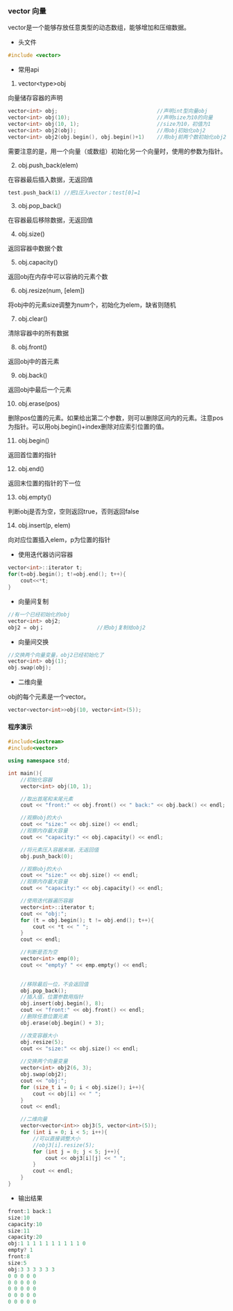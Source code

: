 ### vector 向量

vector是一个能够存放任意类型的动态数组，能够增加和压缩数据。

* 头文件

```cpp
#include <vector>
```

* 常用api

1. vector\<type\>obj

向量储存容器的声明

```cpp
vector<int> obj;								//声明int型向量obj
vector<int> obj(10);							//声明size为10的向量
vector<int> obj(10, 1);							//size为10，初值为1
vector<int> obj2(obj);							//用obj初始化obj2
vector<int> obj2(obj.begin(), obj.begin()+1)	//用obj前两个数初始化obj2
```

需要注意的是，用一个向量（或数组）初始化另一个向量时，使用的参数为指针。

2. obj.push_back(elem)

在容器最后插入数据，无返回值

```cpp
test.push_back(1) //把1压入vector；test[0]=1
```

3. obj.pop_back()

在容器最后移除数据，无返回值

4. obj.size()

返回容器中数据个数

5. obj.capacity()

返回obj在内存中可以容纳的元素个数

6. obj.resize(num, [elem])

将obj中的元素size调整为num个，初始化为elem，缺省则随机

7. obj.clear()

清除容器中的所有数据

8. obj.front()

返回obj中的首元素

9. obj.back()

返回obj中最后一个元素

10. obj.erase(pos)

删除pos位置的元素。如果给出第二个参数，则可以删除区间内的元素。注意pos为指针。可以用obj.begin()+index删除对应索引位置的值。

11. obj.begin()

返回首位置的指针

12. obj.end()

返回末位置的指针的下一位

13. obj.empty()

判断obj是否为空，空则返回true，否则返回false

14. obj.insert(p, elem)

向对应位置插入elem，p为位置的指针

* 使用迭代器访问容器

```cpp
vector<int>::iterator t;
for(t=obj.begin(); t!=obj.end(); t++){
    cout<<*t;
}
```

* 向量间复制

```cpp
//有一个已经初始化的obj
vector<int> obj2;
obj2 = obj；					//把obj复制给obj2
```

* 向量间交换

```cpp
//交换两个向量变量，obj2已经初始化了
vector<int> obj(1);
obj.swap(obj);
```

* 二维向量

obj的每个元素是一个vector。

```cpp
vector<vector<int>>obj(10, vector<int>(5));
```

#### 程序演示

```cpp
#include<iostream>
#include<vector>

using namespace std;

int main(){
    //初始化容器
    vector<int> obj(10, 1);

    //取出首尾和末尾元素
    cout << "front:" << obj.front() << " back:" << obj.back() << endl;

    //观察obj的大小
    cout << "size:" << obj.size() << endl;
    //观察内存最大容量
    cout << "capacity:" << obj.capacity() << endl;

    //将元素压入容器末端，无返回值
    obj.push_back(0);

    //观察obj的大小
    cout << "size:" << obj.size() << endl;
    //观察内存最大容量
    cout << "capacity:" << obj.capacity() << endl;

    //使用迭代器遍历容器
    vector<int>::iterator t;
    cout << "obj:";
    for (t = obj.begin(); t != obj.end(); t++){
        cout << *t << " ";
    }
    cout << endl;

    //判断是否为空
    vector<int> emp(0);
    cout << "empty? " << emp.empty() << endl;

    
    //移除最后一位，不会返回值
    obj.pop_back();
    //插入值，位置参数用指针
    obj.insert(obj.begin(), 8);
    cout << "front:" << obj.front() << endl;
    //删除任意位置元素
    obj.erase(obj.begin() + 3);

    //改变容器大小
    obj.resize(5);
    cout << "size:" << obj.size() << endl;
    
    //交换两个向量变量
    vector<int> obj2(6, 3);
    obj.swap(obj2);
    cout << "obj:";
    for (size_t i = 0; i < obj.size(); i++){
        cout << obj[i] << " ";
    }
    cout << endl;

    //二维向量
    vector<vector<int>> obj3(5, vector<int>(5));
    for (int i = 0; i < 5; i++){
        //可以直接调整大小
        //obj3[i].resize(5);
        for (int j = 0; j < 5; j++){
            cout << obj3[i][j] << " ";
        }
        cout << endl;
    }
}
```

* 输出结果

```cpp
front:1 back:1
size:10
capacity:10
size:11
capacity:20
obj:1 1 1 1 1 1 1 1 1 1 0
empty? 1
front:8
size:5
obj:3 3 3 3 3 3
0 0 0 0 0
0 0 0 0 0
0 0 0 0 0
0 0 0 0 0
0 0 0 0 0
```

